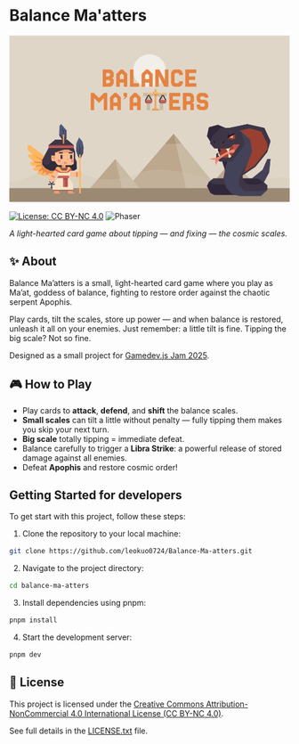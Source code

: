 # Balance Ma'atters

![Cover](/public/github.png)

[![License: CC BY-NC 4.0](https://img.shields.io/badge/License-CC%20BY--NC%204.0-lightgrey?style=for-the-badge)](https://creativecommons.org/licenses/by-nc/4.0/)
![Phaser](https://img.shields.io/badge/phaser-3.88.2-blue?style=for-the-badge)

_A light-hearted card game about tipping — and fixing — the cosmic scales._

## ✨ About

Balance Ma’atters is a small, light-hearted card game where you play as Ma’at, goddess of balance, fighting to restore order against the chaotic serpent Apophis.

Play cards, tilt the scales, store up power — and when balance is restored, unleash it all on your enemies.
Just remember: a little tilt is fine. Tipping the big scale? Not so fine.

Designed as a small project for [Gamedev.js Jam 2025](https://gamedevjs.com/jam/2025/).

## 🎮 How to Play

- Play cards to **attack**, **defend**, and **shift** the balance scales.
- **Small scales** can tilt a little without penalty — fully tipping them makes you skip your next turn.
- **Big scale** totally tipping = immediate defeat.
- Balance carefully to trigger a **Libra Strike**: a powerful release of stored damage against all enemies.
- Defeat **Apophis** and restore cosmic order!

## Getting Started for developers

To get start with this project, follow these steps:

1. Clone the repository to your local machine:

```bash
git clone https://github.com/leokuo0724/Balance-Ma-atters.git
```

2. Navigate to the project directory:

```bash
cd balance-ma-atters
```

3. Install dependencies using pnpm:

```bash
pnpm install
```

4. Start the development server:

```bash
pnpm dev
```

## 📜 License

This project is licensed under the [Creative Commons Attribution-NonCommercial 4.0 International License (CC BY-NC 4.0)](https://creativecommons.org/licenses/by-nc/4.0/).

See full details in the [LICENSE.txt](./LICENSE.txt) file.
